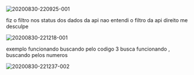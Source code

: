 ![20200830-220925-001](https://user-images.githubusercontent.com/42320368/91674195-11449c00-eb0e-11ea-8e9c-f0d0aee3fa30.png)

fiz o filtro nos status dos dados da api nao entendi o filtro da api direito me desculpe

![20200830-221218-001](https://user-images.githubusercontent.com/42320368/91674224-36390f00-eb0e-11ea-9514-04b74c0d58c5.png)

exemplo funcionando buscando pelo codigo 3 busca funcionando , buscando pelos numeros

![20200830-221237-002](https://user-images.githubusercontent.com/42320368/91674245-55d03780-eb0e-11ea-8425-ca1241d010e7.png)

